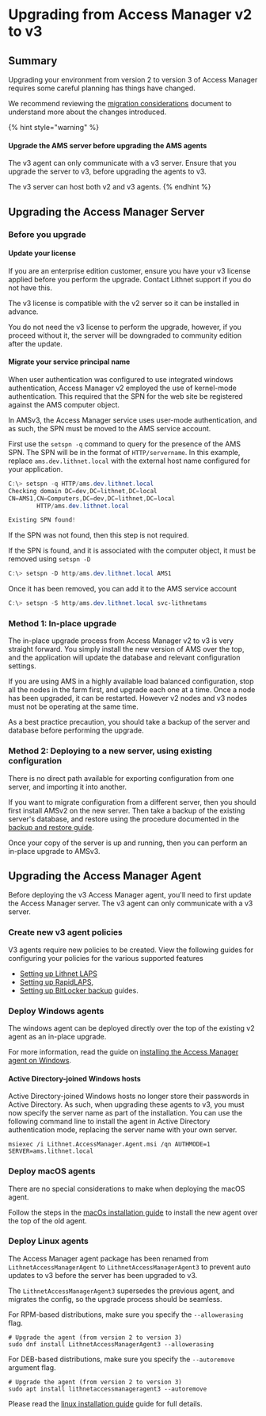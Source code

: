 # Upgrading from Access Manager v2 to v3

## Summary

Upgrading your environment from version 2 to version 3 of Access Manager requires some careful planning has things have changed.

We recommend reviewing the [migration considerations](migration-consideration-from-v2.md) document to understand more about the changes introduced.

{% hint style="warning" %}
#### Upgrade the AMS server before upgrading the AMS agents
The v3 agent can only communicate with a v3 server. Ensure that you upgrade the server to v3, before upgrading the agents to v3.

The v3 server can host both v2 and v3 agents.
{% endhint %}

## Upgrading the Access Manager Server

### Before you upgrade
#### Update your license
If you are an enterprise edition customer, ensure you have your v3 license applied before you perform the upgrade. Contact Lithnet support if you do not have this.

The v3 license is compatible with the v2 server so it can be installed in advance.

You do not need the v3 license to perform the upgrade, however, if you proceed without it, the server will be downgraded to community edition after the update.

#### Migrate your service principal name

When user authentication was configured to use integrated windows authentication, Access Manager v2 employed the use of kernel-mode authentication. This required that the SPN for the web site be registered against the AMS computer object.

In AMSv3, the Access Manager service uses user-mode authentication, and as such, the SPN must be moved to the AMS service account. 

First use the `setspn -q` command to query for the presence of the AMS SPN. The SPN will be in the format of `HTTP/servername`. In this example, replace `ams.dev.lithnet.local` with the external host name configured for your application.

```powershell
C:\> setspn -q HTTP/ams.dev.lithnet.local
Checking domain DC=dev,DC=lithnet,DC=local
CN=AMS1,CN=Computers,DC=dev,DC=lithnet,DC=local
        HTTP/ams.dev.lithnet.local

Existing SPN found!
```

If the SPN was not found, then this step is not required.

If the SPN is found, and it is associated with the computer object, it must be removed using `setspn -D`

```powershell
C:\> setspn -D http/ams.dev.lithnet.local AMS1
```

Once it has been removed, you can add it to the AMS service account

```powershell
C:\> setspn -S http/ams.dev.lithnet.local svc-lithnetams
```

### Method 1: In-place upgrade
The in-place upgrade process from Access Manager v2 to v3 is very straight forward. You simply install the new version of AMS over the top, and the application will update the database and relevant configuration settings.

If you are using AMS in a highly available load balanced configuration, stop all the nodes in the farm first, and upgrade each one at a time. Once a node has been upgraded, it can be restarted. However v2 nodes and v3 nodes must not be operating at the same time.

As a best practice precaution, you should take a backup of the server and database before performing the upgrade.

### Method 2: Deploying to a new server, using existing configuration

There is no direct path available for exporting configuration from one server, and importing it into another. 

If you want to migrate configuration from a different server, then you should first install AMSv2 on the new server. Then take a backup of the existing server's database, and restore using the procedure documented in the [backup and restore guide](../help-and-support/advanced-help-topics/backup-and-restore.md).

Once your copy of the server is up and running, then you can perform an in-place upgrade to AMSv3.

## Upgrading the Access Manager Agent

Before deploying the v3 Access Manager agent, you'll need to first update the Access Manager server. The v3 agent can only communicate with a v3 server.

### Create new v3 agent policies
V3 agents require new policies to be created.
View the following guides for configuring your policies for the various supported features

* [Setting up Lithnet LAPS](../configuration/deploying-features/laps/setting-up-lithnet-laps.md)
* [Setting up RapidLAPS](../configuration/deploying-features/rapidlaps/setting-up-rapid-laps.md), 
* [Setting up BitLocker backup](../configuration/deploying-features/fve-backup/setting-up-bitlocker-ams.md) guides.

### Deploy Windows agents
The windows agent can be deployed directly over the top of the existing v2 agent as an in-place upgrade. 

For more information, read the guide on [installing the Access Manager agent on Windows](installing-the-access-manager-agent/installing-the-access-manager-agent-windows.md).

#### Active Directory-joined Windows hosts
Active Directory-joined Windows hosts no longer store their passwords in Active Directory. As such, when upgrading these agents to v3, you must now specify the server name as part of the installation. You can use the following command line to install the agent in Active Directory authentication mode, replacing the server name with your own server.

```
msiexec /i Lithnet.AccessManager.Agent.msi /qn AUTHMODE=1 SERVER=ams.lithnet.local 
```

### Deploy macOS agents
There are no special considerations to make when deploying the macOS agent. 

Follow the steps in the [macOs installation guide](installing-the-access-manager-agent/installing-the-access-manager-agent-macos.md) to install the new agent over the top of the old agent.

### Deploy Linux agents
The Access Manager agent package has been renamed from `LithnetAccessManagerAgent` to `LithnetAccessManagerAgent3` to prevent auto updates to v3 before the server has been upgraded to v3.

The `LithnetAccessManagerAgent3` supersedes the previous agent, and migrates the config, so the upgrade process should be seamless.

For RPM-based distributions, make sure you specify the `--allowerasing` flag.

```shell
# Upgrade the agent (from version 2 to version 3)
sudo dnf install LithnetAccessManagerAgent3 --allowerasing
```

For DEB-based distributions, make sure you specify the `--autoremove` argument flag.
```shell
# Upgrade the agent (from version 2 to version 3)
sudo apt install lithnetaccessmanageragent3 --autoremove
```

Please read the [linux installation guide](installing-the-access-manager-agent/installing-the-access-manager-agent-linux.md) guide for full details.
